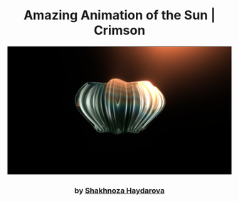 <div align="center">

# Amazing Animation of the Sun | Crimson
<img src="admin/base.png">

### by <a href="https://github.com/shahnozahaydarova">Shakhnoza Haydarova</a>

</div>